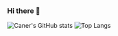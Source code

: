 ### Hi there 👋
![Caner's GitHub stats](https://github-readme-stats.vercel.app/api?username=DonutMasta&show_icons=true&theme=radical)
![Top Langs](https://github-readme-stats-one-orpin-15.vercel.app/api/top-langs/?username=DonutMasta&layout=compact&hide=Jupyter%20Notebook&theme=onedark)
<!--
**DonutMasta/DonutMasta** is a ✨ _special_ ✨ repository because its `README.md` (this file) appears on your GitHub profile.

Here are some ideas to get you started:

- 🔭 I’m currently working on ...
- 🌱 I’m currently learning ...
- 👯 I’m looking to collaborate on ...
- 🤔 I’m looking for help with ...
- 💬 Ask me about ...
- 📫 How to reach me: ...
- 😄 Pronouns: ...
- ⚡ Fun fact: ...
-->
